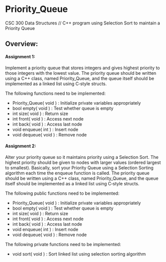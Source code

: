 # Priority_Queue
CSC 300 Data Structures // C++ program using Selection Sort to maintain a Priority Queue

## Overview:


#### Assignment 1: 
Implement a priority queue that stores integers and gives highest priority to those
integers with the lowest value. The priority queue should be written using a C++ class,
named Priority_Queue, and the queue itself should be implemented as a linked list using
C‐style structs.

The following functions need to be implemented:

* Priority_Queue( void ) : Initialize private variables appropriately
* bool empty( void ) : Test whether queue is empty
* int size( void ) : Return size
* int front( void ) : Access next node
* int back( void ) : Access last node
* void enqueue( int ) : Insert node
* void dequeue( void ) : Remove node

#### Assignment 2:
Alter your priority queue so it maintains priority using a Selection Sort. The highest priority
should be given to nodes with larger values (ordered largest to smallest). Basically, sort your
Priority Queue using a Selection Sorting algorithm each time the enqueue function is called.
The priority queue should be written using a C++ class, named Priority_Queue, and the queue itself 
should be implemented as a linked list using C‐style structs.

The following public functions need to be implemented:

* Priority_Queue( void ) : Initialize private variables appropriately
* bool empty( void ) : Test whether queue is empty
* int size( void ) : Return size
* int front( void ) : Access next node
* int back( void ) : Access last node
* void enqueue( int ) : Insert node
* void dequeue( void ) : Remove node

The following private functions need to be implemented:

* void sort( void ) : Sort linked list using selection sorting algorithm
